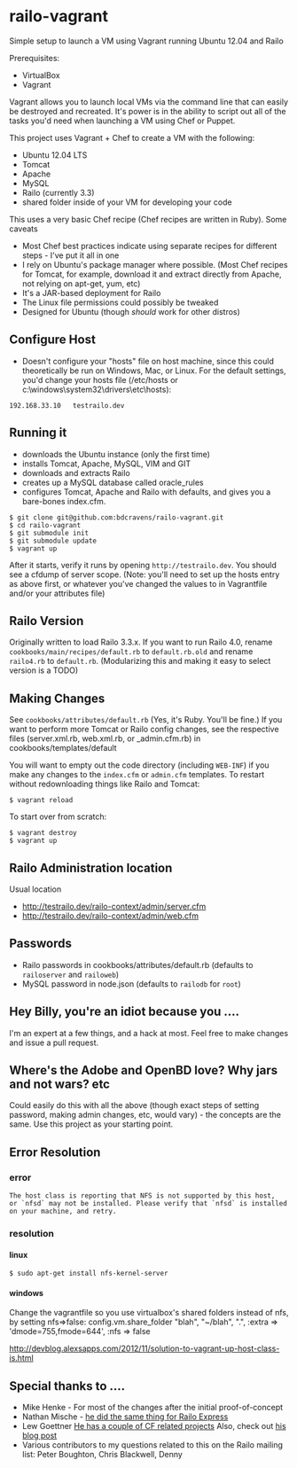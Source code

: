 railo-vagrant
=============

Simple setup to launch a VM using Vagrant running Ubuntu 12.04 and Railo


Prerequisites:
 
* VirtualBox
* Vagrant

Vagrant allows you to launch local VMs via the command line that can easily be destroyed and recreated. It's power is in the ability to script out all of the tasks you'd need when launching a VM using Chef or Puppet.

This project uses Vagrant + Chef to create a VM with the following:

* Ubuntu 12.04 LTS
* Tomcat
* Apache
* MySQL
* Railo (currently 3.3)
* shared folder inside of your VM for developing your code

This uses a very basic Chef recipe (Chef recipes are written in Ruby). Some caveats

* Most Chef best practices indicate using separate recipes for different steps - I've put it all in one
* I rely on Ubuntu's package manager where possible. (Most Chef recipes for Tomcat, for example, download it and extract directly from Apache, not relying on apt-get, yum, etc)
* It's a JAR-based deployment for Railo
* The Linux file permissions could possibly be tweaked 
* Designed for Ubuntu (though _should_ work for other distros)

Configure Host
--------------
* Doesn't configure your "hosts" file on host machine, since this could theoretically be run on Windows, Mac, or Linux. For the default settings, you'd change your hosts file (/etc/hosts or c:\windows\system32\drivers\etc\hosts):

```
192.168.33.10	testrailo.dev
```

Running it
----------
 - downloads the Ubuntu instance (only the first time)
 - installs Tomcat, Apache, MySQL, VIM and GIT
 - downloads and extracts Railo
 - creates up a MySQL database called oracle_rules
 - configures Tomcat, Apache and Railo with defaults, and gives you a bare-bones index.cfm.

```
$ git clone git@github.com:bdcravens/railo-vagrant.git
$ cd railo-vagrant
$ git submodule init
$ git submodule update
$ vagrant up 
```
After it starts, verify it runs by opening ```http://testrailo.dev```. You should see a cfdump of server scope. (Note: you'll need to set up the hosts entry as above first, or whatever you've changed the values to in Vagrantfile and/or your attributes file)

Railo Version
-------------
Originally written to load Railo 3.3.x. If you want to run Railo 4.0, rename ```cookbooks/main/recipes/default.rb``` to ```default.rb.old``` and rename ```railo4.rb``` to ```default.rb```. (Modularizing this and making it easy to select version is a TODO)

Making Changes
--------------
See ```cookbooks/attributes/default.rb``` (Yes, it's Ruby. You'll be fine.) If you want to perform more Tomcat or Railo config changes, see the respective files (server.xml.rb, web.xml.rb, or _admin.cfm.rb) in cookbooks/templates/default

You will want to empty out the code directory (including ```WEB-INF```) if you make any changes to the ```index.cfm``` or ```admin.cfm``` templates. To restart without redownloading things like Railo and Tomcat:

    $ vagrant reload

To start over from scratch:

    $ vagrant destroy
    $ vagrant up

Railo Administration location
-----------------------------
Usual location
 - http://testrailo.dev/railo-context/admin/server.cfm
 - http://testrailo.dev/railo-context/admin/web.cfm

Passwords
-----------
 - Railo passwords in cookbooks/attributes/default.rb (defaults to ```railoserver``` and ```railoweb```)
 - MySQL password in node.json (defaults to ```railodb``` for ```root```)

Hey Billy, you're an idiot because you ….
-----------------------------------------
I'm an expert at a few things, and a hack at most. Feel free to make changes and issue a pull request.

Where's the Adobe and OpenBD love? Why jars and not wars? etc
-------------------------------------------------------------
Could easily do this with all the above (though exact steps of setting password, making admin changes, etc, would vary) - the concepts are the same. Use this project as your starting point.


Error Resolution
-------------------------------------------------------------
### error
    The host class is reporting that NFS is not supported by this host,
    or `nfsd` may not be installed. Please verify that `nfsd` is installed
    on your machine, and retry.
### resolution
#### linux
    $ sudo apt-get install nfs-kernel-server

#### windows
Change the vagrantfile so you use virtualbox's shared folders instead of nfs, by setting nfs=>false:
config.vm.share_folder "blah", "~/blah", ".", :extra => 'dmode=755,fmode=644', :nfs => false
    
http://devblog.alexsapps.com/2012/11/solution-to-vagrant-up-host-class-is.html

Special thanks to ….
--------------------
* Mike Henke - For most of the changes after the initial proof-of-concept 
* Nathan Mische - [he did the same thing for Railo Express](https://github.com/nmische/cookbooks)
* Lew Goettner [He has a couple of CF related projects](https://github.com/lewg) Also, check out [his blog post](http://beacon.wharton.upenn.edu/404/2011/12/keeping-your-machine-clean-with-vagrant-chef)
* Various contributors to my questions related to this on the Railo mailing list: Peter Boughton, Chris Blackwell, Denny


